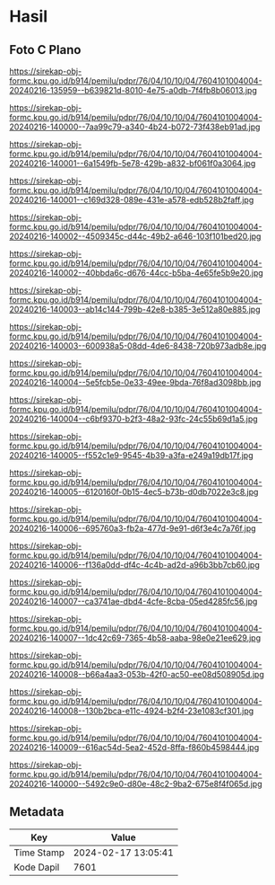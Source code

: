 # Hasil

## Foto C Plano

https://sirekap-obj-formc.kpu.go.id/b914/pemilu/pdpr/76/04/10/10/04/7604101004004-20240216-135959--b639821d-8010-4e75-a0db-7f4fb8b06013.jpg

https://sirekap-obj-formc.kpu.go.id/b914/pemilu/pdpr/76/04/10/10/04/7604101004004-20240216-140000--7aa99c79-a340-4b24-b072-73f438eb91ad.jpg

https://sirekap-obj-formc.kpu.go.id/b914/pemilu/pdpr/76/04/10/10/04/7604101004004-20240216-140001--6a1549fb-5e78-429b-a832-bf061f0a3064.jpg

https://sirekap-obj-formc.kpu.go.id/b914/pemilu/pdpr/76/04/10/10/04/7604101004004-20240216-140001--c169d328-089e-431e-a578-edb528b2faff.jpg

https://sirekap-obj-formc.kpu.go.id/b914/pemilu/pdpr/76/04/10/10/04/7604101004004-20240216-140002--4509345c-d44c-49b2-a646-103f101bed20.jpg

https://sirekap-obj-formc.kpu.go.id/b914/pemilu/pdpr/76/04/10/10/04/7604101004004-20240216-140002--40bbda6c-d676-44cc-b5ba-4e65fe5b9e20.jpg

https://sirekap-obj-formc.kpu.go.id/b914/pemilu/pdpr/76/04/10/10/04/7604101004004-20240216-140003--ab14c144-799b-42e8-b385-3e512a80e885.jpg

https://sirekap-obj-formc.kpu.go.id/b914/pemilu/pdpr/76/04/10/10/04/7604101004004-20240216-140003--600938a5-08dd-4de6-8438-720b973adb8e.jpg

https://sirekap-obj-formc.kpu.go.id/b914/pemilu/pdpr/76/04/10/10/04/7604101004004-20240216-140004--5e5fcb5e-0e33-49ee-9bda-76f8ad3098bb.jpg

https://sirekap-obj-formc.kpu.go.id/b914/pemilu/pdpr/76/04/10/10/04/7604101004004-20240216-140004--c6bf9370-b2f3-48a2-93fc-24c55b69d1a5.jpg

https://sirekap-obj-formc.kpu.go.id/b914/pemilu/pdpr/76/04/10/10/04/7604101004004-20240216-140005--f552c1e9-9545-4b39-a3fa-e249a19db17f.jpg

https://sirekap-obj-formc.kpu.go.id/b914/pemilu/pdpr/76/04/10/10/04/7604101004004-20240216-140005--6120160f-0b15-4ec5-b73b-d0db7022e3c8.jpg

https://sirekap-obj-formc.kpu.go.id/b914/pemilu/pdpr/76/04/10/10/04/7604101004004-20240216-140006--695760a3-fb2a-477d-9e91-d6f3e4c7a76f.jpg

https://sirekap-obj-formc.kpu.go.id/b914/pemilu/pdpr/76/04/10/10/04/7604101004004-20240216-140006--f136a0dd-df4c-4c4b-ad2d-a96b3bb7cb60.jpg

https://sirekap-obj-formc.kpu.go.id/b914/pemilu/pdpr/76/04/10/10/04/7604101004004-20240216-140007--ca3741ae-dbd4-4cfe-8cba-05ed4285fc56.jpg

https://sirekap-obj-formc.kpu.go.id/b914/pemilu/pdpr/76/04/10/10/04/7604101004004-20240216-140007--1dc42c69-7365-4b58-aaba-98e0e21ee629.jpg

https://sirekap-obj-formc.kpu.go.id/b914/pemilu/pdpr/76/04/10/10/04/7604101004004-20240216-140008--b66a4aa3-053b-42f0-ac50-ee08d508905d.jpg

https://sirekap-obj-formc.kpu.go.id/b914/pemilu/pdpr/76/04/10/10/04/7604101004004-20240216-140008--130b2bca-e11c-4924-b2f4-23e1083cf301.jpg

https://sirekap-obj-formc.kpu.go.id/b914/pemilu/pdpr/76/04/10/10/04/7604101004004-20240216-140009--616ac54d-5ea2-452d-8ffa-f860b4598444.jpg

https://sirekap-obj-formc.kpu.go.id/b914/pemilu/pdpr/76/04/10/10/04/7604101004004-20240216-140000--5492c9e0-d80e-48c2-9ba2-675e8f4f065d.jpg


## Metadata

| Key        | Value               |
| ---------- | ------------------- |
| Time Stamp | 2024-02-17 13:05:41 |
| Kode Dapil | 7601                |



